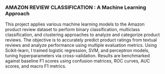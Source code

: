 ### AMAZON REVIEW CLASSIFICATION : A Machine Learning Approach

This project applies various machine learning models to the Amazon product review dataset to perform binary classification, multiclass classification, and 
clustering approaches to analyze and categorize product reviews. The objective is to accurately predict product ratings from textual reviews and analyze 
performance using multiple evaluation metrics. Using Scikit-learn, I trained logistic regression, SVM, and perceptron models, tuning hyperparameters via 
cross-validation. Results are benchmarked against baseline F1 scores using confusion matrices, ROC curves, AUC scores, and macro F1 metrics.
